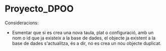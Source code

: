 # Proyecto_DPOO

Consideracions:

- Esmentar que si es crea una nova taula, plat o configuració, amb un nom o id que ja existeix a la base de dades, el objecte ja existent a la base de dades s'actualitza, és a dir, no es crea un nou objecte duplicat.
